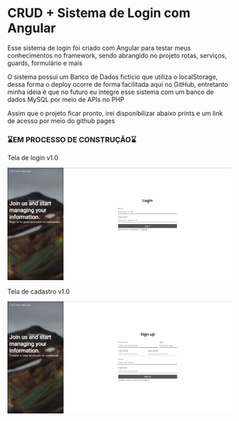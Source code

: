 <h1>CRUD + Sistema de Login com Angular</h1>

<p>Esse sistema de login foi criado com Angular para testar meus conhecimentos no framework, sendo abrangido no projeto rotas, serviços, guards, formulário e mais</p>

<p>O sistema possui um Banco de Dados fictício que utiliza o localStorage, dessa forma o deploy ocorre de forma facilitada aqui no GitHub, entretanto minha ideia é que no futuro eu integre esse sistema com um banco de dados MySQL por meio de APIs no PHP</p>

<p>Assim que o projeto ficar pronto, irei disponibilizar abaixo prints e um link de acesso por meio do github pages</p>

<h3>⌛EM PROCESSO DE CONSTRUÇÃO⌛</h3>

<div><p>Tela de login v1.0<p><img src="./readmeAssets/login.png"></div>
<div><p>Tela de cadastro v1.0<p><img src="./readmeAssets/cadastro.png"></div>